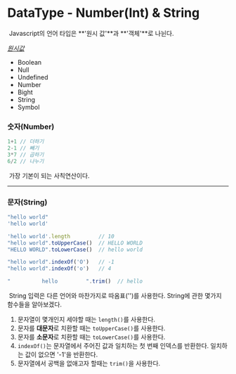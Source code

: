 # DataType - Number(Int) & String



​	Javascript의 언어 타입은 **'원시 값'**과 **'객체'**로 나뉜다.

*<u>원시값</u>*

- Boolean
- Null
- Undefined
- Number
- Bight
- String
- Symbol



### 숫자(Number)

```js
1+1 // 더하기
2-1 // 빼기
3*7 // 곱하기
6/2 // 나누기
```

​	가장 기본이 되는 사칙연산이다.



---



### 문자(String)

```js
"hello world"
'hello world'

'hello world'.length         // 10
"hello world".toUpperCase()  // HELLO WORLD
"HELLO WORLD".toLowerCase()  // hello world

"hello world".indexOf('O')   // -1
"hello world".indexOf('o')   // 4

"          hello         ".trim()  // hello
```

​	String 입력은 다른 언어와 마찬가지로 따옴표('')를 사용한다. String에 관한 몇가지 함수들을 알아보겠다.

1. 문자열이 몇개인지 세야할 때는 `length()`를 사용한다.
2. 문자를 **대문자**로 치환할 때는 `toUpperCase()`를 사용한다.
3. 문자를 **소문자**로 치환할 때는 `toLowerCase()`를 사용한다.
4. `indexOf()`는 문자열에서 주어진 값과 일치하는 첫 번째 인덱스를 반환한다. 일치하는 값이 없으면 '-1'을 반환한다.
5. 문자열에서 공백을 없애고자 할때는 `trim()`을 사용한다.